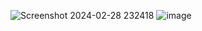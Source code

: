![Screenshot 2024-02-28 232418](https://github.com/Abdull121/JavaScript-Games-project/assets/93944428/83441ffa-59ef-4b72-aef0-4387212f8dc7)
![image](https://github.com/Abdull121/JavaScript-Games-project/assets/93944428/65c46882-6ad0-4a0f-9b77-4e5d6909fbe9)

